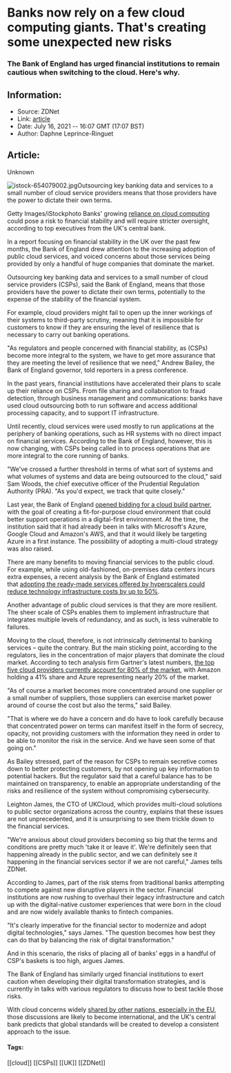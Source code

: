 # Banks now rely on a few cloud computing giants. That's creating some unexpected new risks
### The Bank of England has urged financial institutions to remain cautious when switching to the cloud. Here's why.

## Information:
+ Source: ZDNet
+ Link: [article](https://www.zdnet.com/article/banks-now-rely-on-a-few-cloud-computing-giants-thats-creating-some-unexpected-new-risks/)
+ Date: July 16, 2021 -- 16:07 GMT (17:07 BST)
+ Author: Daphne Leprince-Ringuet


## Article:
Unknown

![istock-654079002.jpg](https://www.zdnet.com/a/hub/i/r/2017/09/07/991b0f7b-2431-4baf-9203-2bcec80abcc9/resize/1200xauto/e5b3913b6170a42c800a538022e6e615/istock-654079002.jpg)Outsourcing key banking data and services to a small number of cloud service providers means that those providers have the power to dictate their own terms.  


 Getty Images/iStockphoto
 Banks' growing [reliance on cloud computing](https://www.zdnet.com/article/what-is-cloud-computing-everything-you-need-to-know-about-the-cloud/) could pose a risk to financial stability and will require stricter oversight, according to top executives from the UK's central bank. 

In a report focusing on financial stability in the UK over the past few months, the Bank of England drew attention to the increasing adoption of public cloud services, and voiced concerns about those services being provided by only a handful of huge companies that dominate the market. 

Outsourcing key banking data and services to a small number of cloud service providers (CSPs), said the Bank of England, means that those providers have the power to dictate their own terms, potentially to the expense of the stability of the financial system. 


For example, cloud providers might fail to open up the inner workings of their systems to third-party scrutiny, meaning that it is impossible for customers to know if they are ensuring the level of resilience that is necessary to carry out banking operations. 

"As regulators and people concerned with financial stability, as (CSPs) become more integral to the system, we have to get more assurance that they are meeting the level of resilience that we need," Andrew Bailey, the Bank of England governor, told reporters in a press conference.  

In the past years, financial institutions have accelerated their plans to scale up their reliance on CSPs. From file sharing and collaboration to fraud detection, through business management and communications: banks have used cloud outsourcing both to run software and access additional processing capacity, and to support IT infrastructure. 

Until recently, cloud services were used mostly to run applications at the periphery of banking operations, such as HR systems with no direct impact on financial services. According to the Bank of England, however, this is now changing, with CSPs being called in to process operations that are more integral to the core running of banks.  






"We've crossed a further threshold in terms of what sort of systems and what volumes of systems and data are being outsourced to the cloud," said Sam Woods, the chief executive officer of the Prudential Regulation Authority (PRA). "As you'd expect, we track that quite closely." 

Last year, the Bank of England [opened bidding for a cloud build partner](https://www.digitalmarketplace.service.gov.uk/digital-outcomes-and-specialists/opportunities/11682), with the goal of creating a fit-for-purpose cloud environment that could better support operations in a digital-first environment. At the time, the institution said that it had already been in talks with Microsoft's Azure, Google Cloud and Amazon's AWS, and that it would likely be targeting Azure in a first instance. The possibility of adopting a multi-cloud strategy was also raised. 

There are many benefits to moving financial services to the public cloud. For example, while using old-fashioned, on-premises data centers incurs extra expenses, a recent analysis by the Bank of England estimated that [adopting the ready-made services offered by hyperscalers could reduce technology infrastructure costs by up to 50%](https://www.bankofengland.co.uk/research/future-finance). 

Another advantage of public cloud services is that they are more resilient. The sheer scale of CSPs enables them to implement infrastructure that integrates multiple levels of redundancy, and as such, is less vulnerable to failures.  

Moving to the cloud, therefore, is not intrinsically detrimental to banking services – quite the contrary. But the main sticking point, according to the regulators, lies in the concentration of major players that dominate the cloud market. According to tech analysis firm Gartner's latest numbers, [the top five cloud providers currently account for 80% of the market](https://www.gartner.com/en/newsroom/press-releases/2021-06-28-gartner-says-worldwide-iaas-public-cloud-services-market-grew-40-7-percent-in-2020), with Amazon holding a 41% share and Azure representing nearly 20% of the market. 

"As of course a market becomes more concentrated around one supplier or a small number of suppliers, those suppliers can exercise market power around of course the cost but also the terms," said Bailey.  

"That is where we do have a concern and do have to look carefully because that concentrated power on terms can manifest itself in the form of secrecy, opacity, not providing customers with the information they need in order to be able to monitor the risk in the service. And we have seen some of that going on." 

As Bailey stressed, part of the reason for CSPs to remain secretive comes down to better protecting customers, by not opening up key information to potential hackers. But the regulator said that a careful balance has to be maintained on transparency, to enable an appropriate understanding of the risks and resilience of the system without compromising cybersecurity. 

Leighton James, the CTO of UKCloud, which provides multi-cloud solutions to public sector organizations across the country, explains that these issues are not unprecedented, and it is unsurprising to see them trickle down to the financial services. 

"We're anxious about cloud providers becoming so big that the terms and conditions are pretty much 'take it or leave it'. We're definitely seen that happening already in the public sector, and we can definitely see it happening in the financial services sector if we are not careful," James tells ZDNet. 

According to James, part of the risk stems from traditional banks attempting to compete against new disruptive players in the sector. Financial institutions are now rushing to overhaul their legacy infrastructure and catch up with the digital-native customer experiences that were born in the cloud and are now widely available thanks to fintech companies.  

"It's clearly imperative for the financial sector to modernize and adopt digital technologies," says James. "The question becomes how best they can do that by balancing the risk of digital transformation." 

And in this scenario, the risks of placing all of banks' eggs in a handful of CSP's baskets is too high, argues James.  

The Bank of England has similarly urged financial institutions to exert caution when developing their digital transformation strategies, and is currently in talks with various regulators to discuss how to best tackle those risks. 

With cloud concerns widely [shared by other nations, especially in the EU](https://www.zdnet.com/article/meet-gaia-x-this-is-europes-bid-to-get-cloud-independence-from-us-and-china-giants/), those discussions are likely to become international, and the UK's central bank predicts that global standards will be created to develop a consistent approach to the issue. 





#### Tags:
[[cloud]] [[CSPs]] [[UK]] [[ZDNet]]
